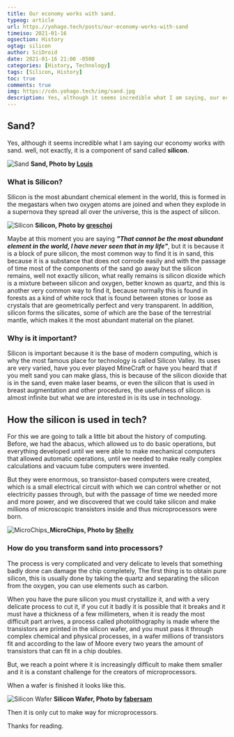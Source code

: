 ```yaml
---
title: Our economy works with sand.
typeog: article
url: https.//yohago.tech/posts/our-economy-works-with-sand
timeiso: 2021-01-16
ogsection: History
ogtag: silicon
author: SciDroid
date: 2021-01-16 21:00 -0500
categories: [History, Technology]
tags: [Silicon, History]
toc: true
comments: true
img: https://cdn.yohago.tech/img/sand.jpg
description: Yes, although it seems incredible what I am saying, our economy works with sand. well, not exactly, it is a component of sand called silicon.
---
```


## Sand?

Yes, although it seems incredible what I am saying our economy works with sand. well, not exactly, it is a component of sand called **silicon**.

![Sand](https://cdn.yohago.tech/img/sand.jpg) __Sand, Photo by [Louis](https://www.pexels.com/@louis-965146)__

### What is Silicon?

Silicon is the most abundant chemical element in the world, this is formed in the megastars when two oxygen atoms are joined and when they explode in a supernova they spread all over the universe, this is the aspect of silicon.

![Silicon](https://cdn.yohago.tech/img/silicon.jpg) __Silicon, Photo by [greschoj](https://www.freeimages.com/es/photographer/greschoj-64534)__

Maybe at this moment you are saying ***"That cannot be the most abundant element in the world, I have never seen that in my life"***, but it is because it is a block of pure silicon, the most common way to find it is in sand, this because it is a substance that does not corrode easily and with the passage of time most of the components of the sand go away but the silicon remains, well not exactly silicon, what really remains is silicon dioxide which is a mixture between silicon and oxygen, better known as quartz, and this is another very common way to find it, because normally this is found in forests as a kind of white rock that is found between stones or loose as crystals that are geometrically perfect and very transparent. In addition, silicon forms the silicates, some of which are the base of the terrestrial mantle, which makes it the most abundant material on the planet.

### Why is it important?

Silicon is important because it is the base of modern computing, which is why the most famous place for technology is called Silicon Valley. Its uses are very varied, have you ever played MineCraft or have you heard that if you melt sand you can make glass, this is because of the silicon dioxide that is in the sand, even make laser beams, or even the silicon that is used in breast augmentation and other procedures, the usefulness of silicon is almost infinite but what we are interested in is its use in technology.

## How the silicon is used in tech?

For this we are going to talk a little bit about the history of computing. Before, we had the abacus, which allowed us to do basic operations, but everything developed until we were able to make mechanical computers that allowed automatic operations, until we needed to make really complex calculations and vacuum tube computers were invented.

But they were enormous, so transistor-based computers were created, which is a small electrical circuit with which we can control whether or not electricity passes through, but with the passage of time we needed more and more power, and we discovered that we could take silicon and make millions of microscopic transistors inside and thus microprocessors were born.

![MicroChips](https://cdn.yohago.tech/img/chips.jpg)___MicroChips, Photo by [ Shelly](https://www.pexels.com/@shellystill)__

### How do you transform sand into processors?

The process is very complicated and very delicate to levels that something badly done can damage the chip completely, The first thing is to obtain pure silicon, this is usually done by taking the quartz and separating the silicon from the oxygen, you can use elements such as carbon.

When you have the pure silicon you must crystallize it, and with a very delicate process to cut it, if you cut it badly it is possible that it breaks and it must have a thickness of a few millimeters, when it is ready the most difficult part arrives, a process called photolithography is made where the transistors are printed in the silicon wafer, and you must pass it through complex chemical and physical processes, in a wafer millions of transistors fit and according to the law of Moore every two years the amount of transistors that can fit in a chip doubles.

But, we reach a point where it is increasingly difficult to make them smaller and it is a constant challenge for the creators of microprocessors.

When a wafer is finished it looks like this.

![Silicon Wafer](https://cdn.yohago.tech/img/plate.jpg) __Silicon Wafer, Photo by [fabersam](https://pixabay.com/users/fabersam-98886/)__

Then it is only cut to make way for microprocessors.

Thanks for reading.